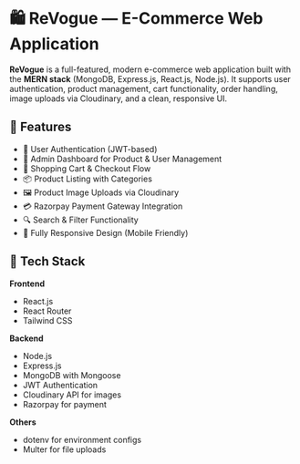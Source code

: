 # 🛍️ ReVogue — E-Commerce Web Application

**ReVogue** is a full-featured, modern e-commerce web application built with the **MERN stack** (MongoDB, Express.js, React.js, Node.js). It supports user authentication, product management, cart functionality, order handling, image uploads via Cloudinary, and a clean, responsive UI.

## 🚀 Features

- 🔐 User Authentication (JWT-based)
- 👤 Admin Dashboard for Product & User Management
- 🛒 Shopping Cart & Checkout Flow
- 📦 Product Listing with Categories
- 🖼️ Product Image Uploads via Cloudinary
- 💳 Razorpay Payment Gateway Integration
- 🔍 Search & Filter Functionality
- 📱 Fully Responsive Design (Mobile Friendly)

## 🧰 Tech Stack

**Frontend**
- React.js
- React Router
- Tailwind CSS

**Backend**
- Node.js
- Express.js
- MongoDB with Mongoose
- JWT Authentication
- Cloudinary API for images
- Razorpay for payment

**Others**
- dotenv for environment configs
- Multer for file uploads


